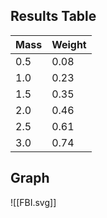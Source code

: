 ## Results Table

| Mass | Weight |
| ---- | ------ |
| 0.5  | 0.08   |
| 1.0  | 0.23   |
| 1.5  | 0.35   |
| 2.0  | 0.46   |
| 2.5  | 0.61   |
| 3.0  | 0.74   |


## Graph
![[FBI.svg]]
